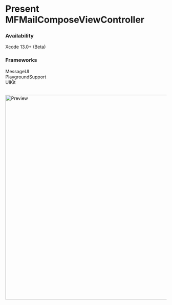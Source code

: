 # Present MFMailComposeViewController

<!-- This demo project is associated with my article [Present MFMailComposeViewController](https://yaacoub.github.io/articles/swift-tips/present-mfmailcomposeviewcontroller/). -->

### Availability

Xcode 13.0+ (Beta)

### Frameworks

MessageUI
<br>
PlaygroundSupport
<br>
UIKit

<br>

<img src="https://user-images.githubusercontent.com/34966652/125165779-2879fe80-e1a1-11eb-9eea-9e5e50540111.jpeg" height="640" alt="Preview"/>

